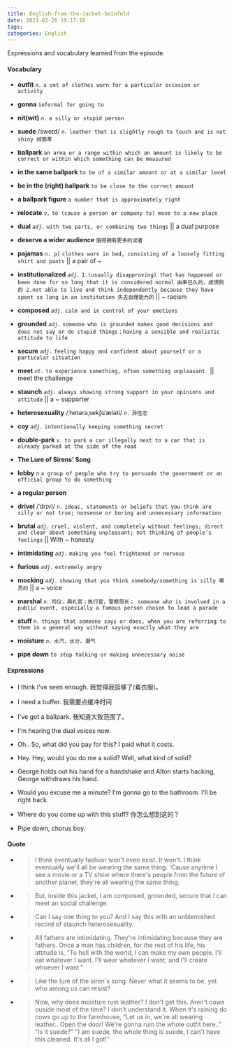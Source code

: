 ```yaml
---
title: English-from-the-Jacket-Seinfeld
date: 2021-03-26 19:17:16
tags:
categories: English
---
```

Expressions and vocabulary learned from the episode.


<!--more-->
#### Vocabulary


- **outfit**  *`n.`*  `a set of clothes worn for a particular occasion or activity`

- <b>gonna</b> `informal for going to` 

- **nit(wit)** *`n.`* `a silly or stupid person`

- **suede**   /sweɪd/ *`n.`*   `leather that is slightly rough to touch and is not shiny 绒面革`

- **ballpark**  `an area or a range within which an amount is likely to be correct or within which something can be measured`

- **in the same ballpark** `to be of a similar amount or at a similar level` 

- **be in the (right) ballpark** `to be close to the correct amount`

- **a ballpark figure** `a number that is approximately right`

-  **relocate** *`v.`* `to (cause a person or company to) move to a new place`

- **dual**  *`adj.`*  `with two parts, or combining two things` || a dual purpose

- **deserve a wider audience**     `值得拥有更多的读者`

- **pajamas** *`n. pl`* `clothes worn in bed, consisting of a loosely fitting shirt and pants` || a pair of ~

- **institutionalized** *`adj.`*  `1.(usually disapproving) that has happened or been done for so long that it is considered normal 由来已久的，成惯例的 2.not able to live and think independently because they have spent so long in an institution 失去自理能力的` || ~ racism

- **composed** *`adj.`* `calm and in control of your emotions`

- **grounded** *`adj.`* `someone who is grounded makes good decisions and does not say or do stupid things；having a sensible and realistic attitude to life`

- **secure** *`adj.`* `feeling happy and confident about yourself or a particular situation`

- **meet** *`vt.`* `to experience something, often something unpleasant ` || meet the challenge

- **staunch** *`adj.`* `always showing strong support in your opinions and attitude` || a ~ supporter

- **heterosexuality** /ˌhetərəˌsekʃuˈæləti/ *`n.`*  `异性恋`

- **coy**  *`adj.`* `intentionally keeping something secret`

- **double-park** *`v.`*  `to park a car illegally next to a car that is already parked at the side of the road`

- **The Lure of Sirens’ Song**

- **lobby** *`n`* `a group of people who try to persuade the government or an official group to do something`

- **a regular person** 

- **drivel** /ˈdrɪvl/ *`n.`* `ideas, statements or beliefs that you think are silly or not true; nonsense or boring and unnecessary information`

- **brutal** *`adj.`* `cruel, violent, and completely without feelings; direct and clear about something unpleasant; not thinking of people’s feelings` || With ~ honesty

- **intimidating** *`adj.`* `making you feel frightened or nervous`

- **furious** *`adj.`* `extremely angry`

- **mocking** *`adj.`* `showing that you think somebody/something is silly 嘲弄的` || a ~ voice

- **marshal** *`n.`* `司仪，典礼官；执行官，警察局长； someone who is involved in a public event, especially a famous person chosen to lead a parade`

- **stuff** *`n.`*  `things that someone says or does, when you are referring to them in a general way without saying exactly what they are`

- **moisture** *`n.`* `水汽，水分，潮气`

- **pipe down**  `to stop talking or making unnecessary noise`



#### Expressions

- I think I've seen enough.
我觉得我逛够了(看衣服)。

- I need a buffer. 
我需要点缓冲时间

- I've got a ballpark.
我知道大致范围了。

- I'm hearing the dual voices now. 

- Oh.. So, what did you pay for this?
I paid what it costs.

- Hey. Hey, would you do me a solid?
Well, what kind of solid?

- George holds out his hand for a handshake and Alton starts hacking, George withdraws his hand.

- Would you excuse me a minute? I'm gonna go to the bathroom. I'll be right back.

- Where do you come up with this stuff?
你怎么想到这的？

- Pipe down, chorus boy.

#### Quote

- >I think eventually fashion won't even exist. It won't. I think eventually we'll all be wearing the same thing. 'Cause anytime I see a movie or a TV show where there's people from the future of another planet, they're all wearing the same thing.

- >But, inside this jacket, I am composed, grounded, secure that I can meet an social challenge.

- >Can I say one thing to you? And I say this with an unblemished record of staunch heterosexuality. 

- >All fathers are intimidating. They're intimidating because they are fathers. Once a man has children, for the rest of his life, his attitude is, "To hell with the world, I can make my own people. I'll eat whatever I want. I'll wear whatever I want, and I'll create whoever I want."

- >Like the lure of the siren's song. Never what it seems to be, yet who among us can resist?



- >Now, why does moisture ruin leather? I don't get this. Aren't cows ouside most of the time? I don't understand it. When it's raining do cows go up to the farmhouse, "Let us in, we're all wearing leather.. Open the door! We're gonna ruin the whole outfit here.." "Is it suede?" "I am suede, the whole thing is suede, I can't have this cleaned. It's all I got!"